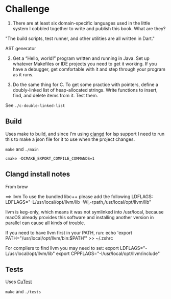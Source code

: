 # Challenge

1. There are at least six domain-specific languages used in the little system I cobbled together to write and publish this book. What are they?

"The build scripts, test runner, and other utilities are all written in Dart."


AST generator


2. Get a “Hello, world!” program written and running in Java. Set up whatever Makefiles or IDE projects you need to get it working. If you have a debugger, get comfortable with it and step through your program as it runs.

3. Do the same thing for C. To get some practice with pointers, define a doubly-linked list of heap-allocated strings. Write functions to insert, find, and delete items from it. Test them.

See `./c-double-linked-list`

## Build

Uses make to build, and since I'm using [clangd]() for lsp support I need to run this to make a json file for it to use when the project changes.

`make` and `./main`

```
cmake -DCMAKE_EXPORT_COMPILE_COMMANDS=1
```

## Clangd install notes

From brew

==> llvm
To use the bundled libc++ please add the following LDFLAGS:
  LDFLAGS="-L/usr/local/opt/llvm/lib -Wl,-rpath,/usr/local/opt/llvm/lib"

llvm is keg-only, which means it was not symlinked into /usr/local,
because macOS already provides this software and installing another version in
parallel can cause all kinds of trouble.

If you need to have llvm first in your PATH, run:
  echo 'export PATH="/usr/local/opt/llvm/bin:$PATH"' >> ~/.zshrc

For compilers to find llvm you may need to set:
  export LDFLAGS="-L/usr/local/opt/llvm/lib"
  export CPPFLAGS="-I/usr/local/opt/llvm/include"

## Tests

Uses [CuTest](https://github.com/asimjalis/cutest)

`make` and `./tests`
